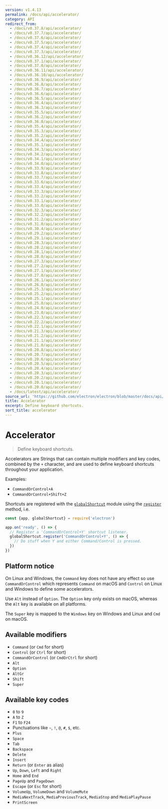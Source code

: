 ```yaml
---
version: v1.4.13
permalink: /docs/api/accelerator/
category: API
redirect_from:
  - /docs/v0.37.8/api/accelerator/
  - /docs/v0.37.7/api/accelerator/
  - /docs/v0.37.6/api/accelerator/
  - /docs/v0.37.5/api/accelerator/
  - /docs/v0.37.4/api/accelerator/
  - /docs/v0.37.3/api/accelerator/
  - /docs/v0.36.12/api/accelerator/
  - /docs/v0.37.1/api/accelerator/
  - /docs/v0.37.0/api/accelerator/
  - /docs/v0.36.11/api/accelerator/
  - /docs/v0.36.10/api/accelerator/
  - /docs/v0.36.9/api/accelerator/
  - /docs/v0.36.8/api/accelerator/
  - /docs/v0.36.7/api/accelerator/
  - /docs/v0.36.6/api/accelerator/
  - /docs/v0.36.5/api/accelerator/
  - /docs/v0.36.4/api/accelerator/
  - /docs/v0.36.3/api/accelerator/
  - /docs/v0.35.5/api/accelerator/
  - /docs/v0.36.2/api/accelerator/
  - /docs/v0.36.0/api/accelerator/
  - /docs/v0.35.4/api/accelerator/
  - /docs/v0.35.3/api/accelerator/
  - /docs/v0.35.2/api/accelerator/
  - /docs/v0.34.4/api/accelerator/
  - /docs/v0.35.1/api/accelerator/
  - /docs/v0.34.3/api/accelerator/
  - /docs/v0.34.2/api/accelerator/
  - /docs/v0.34.1/api/accelerator/
  - /docs/v0.34.0/api/accelerator/
  - /docs/v0.33.9/api/accelerator/
  - /docs/v0.33.8/api/accelerator/
  - /docs/v0.33.7/api/accelerator/
  - /docs/v0.33.6/api/accelerator/
  - /docs/v0.33.4/api/accelerator/
  - /docs/v0.33.3/api/accelerator/
  - /docs/v0.33.2/api/accelerator/
  - /docs/v0.33.1/api/accelerator/
  - /docs/v0.33.0/api/accelerator/
  - /docs/v0.32.3/api/accelerator/
  - /docs/v0.32.2/api/accelerator/
  - /docs/v0.31.2/api/accelerator/
  - /docs/v0.31.0/api/accelerator/
  - /docs/v0.30.4/api/accelerator/
  - /docs/v0.29.2/api/accelerator/
  - /docs/v0.29.1/api/accelerator/
  - /docs/v0.28.3/api/accelerator/
  - /docs/v0.28.2/api/accelerator/
  - /docs/v0.28.1/api/accelerator/
  - /docs/v0.28.0/api/accelerator/
  - /docs/v0.27.3/api/accelerator/
  - /docs/v0.27.2/api/accelerator/
  - /docs/v0.27.1/api/accelerator/
  - /docs/v0.27.0/api/accelerator/
  - /docs/v0.26.1/api/accelerator/
  - /docs/v0.26.0/api/accelerator/
  - /docs/v0.25.3/api/accelerator/
  - /docs/v0.25.2/api/accelerator/
  - /docs/v0.25.1/api/accelerator/
  - /docs/v0.25.0/api/accelerator/
  - /docs/v0.24.0/api/accelerator/
  - /docs/v0.23.0/api/accelerator/
  - /docs/v0.22.3/api/accelerator/
  - /docs/v0.22.2/api/accelerator/
  - /docs/v0.22.1/api/accelerator/
  - /docs/v0.21.3/api/accelerator/
  - /docs/v0.21.2/api/accelerator/
  - /docs/v0.21.1/api/accelerator/
  - /docs/v0.21.0/api/accelerator/
  - /docs/v0.20.8/api/accelerator/
  - /docs/v0.20.7/api/accelerator/
  - /docs/v0.20.6/api/accelerator/
  - /docs/v0.20.5/api/accelerator/
  - /docs/v0.20.4/api/accelerator/
  - /docs/v0.20.3/api/accelerator/
  - /docs/v0.20.2/api/accelerator/
  - /docs/v0.20.1/api/accelerator/
  - /docs/v0.20.0/api/accelerator/
  - /docs/latest/api/accelerator/
source_url: 'https://github.com/electron/electron/blob/master/docs/api/accelerator.md'
title: Accelerator
excerpt: Define keyboard shortcuts.
sort_title: accelerator
---
```

# Accelerator

> Define keyboard shortcuts.

Accelerators are Strings that can contain multiple modifiers and key codes, combined by the `+` character, and are used to define keyboard shortcuts throughout your application.

Examples:

*   `CommandOrControl+A`
*   `CommandOrControl+Shift+Z`

Shortcuts are registered with the [`globalShortcut`]({{site.baseurl}}/docs/api/global-shortcut) module using the [`register`]({{site.baseurl}}/docs/api/global-shortcut#globalshortcutregisteraccelerator-callback) method, i.e.

```javascript
const {app, globalShortcut} = require('electron')

app.on('ready', () => {
  // Register a 'CommandOrControl+Y' shortcut listener.
  globalShortcut.register('CommandOrControl+Y', () => {
    // Do stuff when Y and either Command/Control is pressed.
  })
})
```

## Platform notice

On Linux and Windows, the `Command` key does not have any effect so use `CommandOrControl` which represents `Command` on macOS and `Control` on Linux and Windows to define some accelerators.

Use `Alt` instead of `Option`. The `Option` key only exists on macOS, whereas the `Alt` key is available on all platforms.

The `Super` key is mapped to the `Windows` key on Windows and Linux and `Cmd` on macOS.

## Available modifiers

*   `Command` (or `Cmd` for short)
*   `Control` (or `Ctrl` for short)
*   `CommandOrControl` (or `CmdOrCtrl` for short)
*   `Alt`
*   `Option`
*   `AltGr`
*   `Shift`
*   `Super`

## Available key codes

*   `0` to `9`
*   `A` to `Z`
*   `F1` to `F24`
*   Punctuations like `~`, `!`, `@`, `#`, `$`, etc.
*   `Plus`
*   `Space`
*   `Tab`
*   `Backspace`
*   `Delete`
*   `Insert`
*   `Return` (or `Enter` as alias)
*   `Up`, `Down`, `Left` and `Right`
*   `Home` and `End`
*   `PageUp` and `PageDown`
*   `Escape` (or `Esc` for short)
*   `VolumeUp`, `VolumeDown` and `VolumeMute`
*   `MediaNextTrack`, `MediaPreviousTrack`, `MediaStop` and `MediaPlayPause`
*   `PrintScreen`
